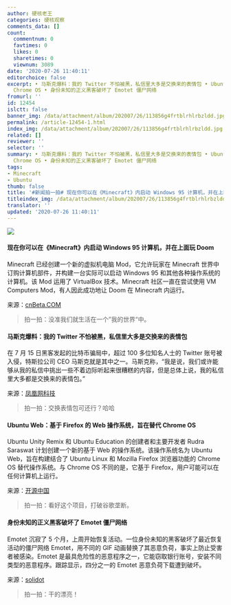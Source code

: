 ```yaml
---
author: 硬核老王
categories: 硬核观察
comments_data: []
count:
  commentnum: 0
  favtimes: 0
  likes: 0
  sharetimes: 0
  viewnum: 3089
date: '2020-07-26 11:40:11'
editorchoice: false
excerpt: • 马斯克爆料：我的 Twitter 不怕被黑，私信里大多是交换来的表情包 • Ubuntu Web：基于 Firefox 的 Web 操作系统，旨在替代
  Chrome OS • 身份未知的正义黑客破坏了 Emotet 僵尸网络
fromurl: ''
id: 12454
islctt: false
banner_img: /data/attachment/album/202007/26/113856g4frtblrhlrbzldd.jpg
permalink: /article-12454-1.html
index_img: /data/attachment/album/202007/26/113856g4frtblrhlrbzldd.jpg
related: []
reviewer: ''
selector: ''
summary: • 马斯克爆料：我的 Twitter 不怕被黑，私信里大多是交换来的表情包 • Ubuntu Web：基于 Firefox 的 Web 操作系统，旨在替代
  Chrome OS • 身份未知的正义黑客破坏了 Emotet 僵尸网络
tags:
- Minecraft
- Ubuntu
thumb: false
title: '#新闻拍一拍# 现在你可以在《Minecraft》内启动 Windows 95 计算机，并在上面玩 Doom'
titleindex_img: /data/attachment/album/202007/26/113856g4frtblrhlrbzldd.jpg
translator: ''
updated: '2020-07-26 11:40:11'
---
```


![](/data/attachment/album/202007/26/113856g4frtblrhlrbzldd.jpg)


#### 现在你可以在《Minecraft》内启动 Windows 95 计算机，并在上面玩 Doom


Minecraft 已经创建一个新的虚拟机电脑 Mod，它允许玩家在 Minecraft 世界中订购计算机部件，并构建一台实际可以启动 Windows 95 和其他各种操作系统的计算机。该 Mod 运用了 VirtualBox 技术。Minecraft 社区一直在尝试使用 VM Computers Mod，有人因此成功地让 Doom 在 Minecraft 内运行。


来源：[cnBeta.COM](https://hot.cnbeta.com/articles/game/1007723.htm)



> 
> 拍一拍：没准我们就生活在一个”我的世界“中。
> 
> 
> 


#### 马斯克爆料：我的 Twitter 不怕被黑，私信里大多是交换来的表情包


在 7 月 15 日黑客发起的比特币骗局中，超过 100 多位知名人士的 Twitter 账号被入侵，特斯拉公司 CEO 马斯克就是其中之一。马斯克称，“我是说，我们或许能够从我的私信中挑出一些不着边际听起来很糟糕的内容，但是总体上说，我的私信里大多都是交换来的表情包。”


来源：[凤凰网科技](https://www.cnbeta.com/articles/tech/1007787.htm)



> 
> 拍一拍：交换表情包可还行？哈哈
> 
> 
> 


#### Ubuntu Web：基于 Firefox 的 Web 操作系统，旨在替代 Chrome OS


Ubuntu Unity Remix 和 Ubuntu Education 的创建者和主要开发者 Rudra Saraswat 计划创建一个新的基于 Web 的操作系统。该操作系统名为 Ubuntu Web，旨在构建结合了 Ubuntu Linux 和 Mozilla Firefox 浏览器功能的 Chrome OS 替代操作系统。与 Chrome OS 不同的是，它基于 Firefox，用户可能可以在任何计算机上运行。


来源：[开源中国](https://www.oschina.net/news/117457/ubuntu-web-firefox-chrome-os)



> 
> 拍一拍：看好这个项目，打破谷歌垄断。
> 
> 
> 


#### 身份未知的正义黑客破坏了 Emotet 僵尸网络


Emotet 沉寂了 5 个月，上周开始恢复活动。一位身份未知的黑客破坏了最近恢复活动的僵尸网络 Emotet，用不同的 GIF 动画替换了其恶意负荷，事实上防止受害者被感染。Emotet 是最具危险性的恶意程序之一，它能窃取银行账号，安装不同类型的恶意程序。跟踪显示，四分之一的 Emotet 恶意负荷下载遭到破坏。


来源：[solidot](https://www.solidot.org/story?sid=65049)



> 
> 拍一拍：干的漂亮！
> 
> 
>